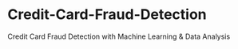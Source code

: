 # Credit-Card-Fraud-Detection
Credit Card Fraud Detection with Machine Learning &amp; Data Analysis
